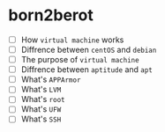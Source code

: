 # born2berot
- [ ] How `virtual machine` works
- [ ] Diffrence between `centOS` and `debian`
- [ ] The purpose of `virtual machine`
- [ ] Diffrence between `aptitude` and `apt`
- [ ] What's `APPArmor`
- [ ] What's `LVM`
- [ ] What's `root`
- [ ] What's `UFW`
- [ ] What's `SSH`